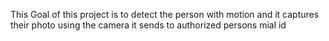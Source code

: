 This Goal of this project is to detect the person with motion and it captures their photo using the camera it sends to authorized persons mial id
